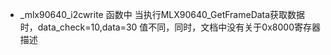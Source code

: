 + _mlx90640_i2cwrite 函数中 当执行MLX90640_GetFrameData获取数据时，data_check=10,data=30  值不同，同时，文档中没有关于0x8000寄存器描述